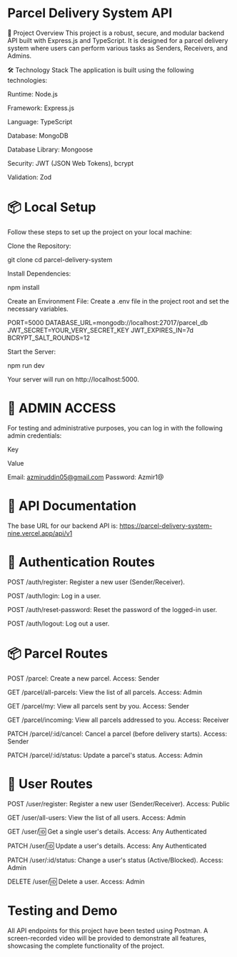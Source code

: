 # Parcel Delivery System API
🌟 Project Overview
This project is a robust, secure, and modular backend API built with Express.js and TypeScript. It is designed for a parcel delivery system where users can perform various tasks as Senders, Receivers, and Admins.

🛠️ Technology Stack
The application is built using the following technologies:

Runtime: Node.js

Framework: Express.js

Language: TypeScript

Database: MongoDB

Database Library: Mongoose

Security: JWT (JSON Web Tokens), bcrypt

Validation: Zod

# 📦 Local Setup
Follow these steps to set up the project on your local machine:

Clone the Repository:

git clone <your-repo-link>
cd parcel-delivery-system

Install Dependencies:

npm install

Create an Environment File:
Create a .env file in the project root and set the necessary variables.

PORT=5000
DATABASE_URL=mongodb://localhost:27017/parcel_db
JWT_SECRET=YOUR_VERY_SECRET_KEY
JWT_EXPIRES_IN=7d
BCRYPT_SALT_ROUNDS=12

Start the Server:

npm run dev

Your server will run on http://localhost:5000.

# 🔑 ADMIN ACCESS
For testing and administrative purposes, you can log in with the following admin credentials:

Key

Value

Email: azmiruddin05@gmail.com 
Password: Azmir1@

# 🚀 API Documentation
The base URL for our backend API is:
https://parcel-delivery-system-nine.vercel.app/api/v1

# 🔐 Authentication Routes
POST /auth/register: Register a new user (Sender/Receiver).

POST /auth/login: Log in a user.

POST /auth/reset-password: Reset the password of the logged-in user.

POST /auth/logout: Log out a user.

# 📦 Parcel Routes
POST /parcel: Create a new parcel. Access: Sender

GET /parcel/all-parcels: View the list of all parcels. Access: Admin

GET /parcel/my: View all parcels sent by you. Access: Sender

GET /parcel/incoming: View all parcels addressed to you. Access: Receiver

PATCH /parcel/:id/cancel: Cancel a parcel (before delivery starts). Access: Sender

PATCH /parcel/:id/status: Update a parcel's status. Access: Admin

 # 🧑 User Routes
POST /user/register: Register a new user (Sender/Receiver). Access: Public

GET /user/all-users: View the list of all users. Access: Admin

GET /user/:id: Get a single user's details. Access: Any Authenticated

PATCH /user/:id: Update a user's details. Access: Any Authenticated

PATCH /user/:id/status: Change a user's status (Active/Blocked). Access: Admin

DELETE /user/:id: Delete a user. Access: Admin

# Testing and Demo
All API endpoints for this project have been tested using Postman. A screen-recorded video will be provided to demonstrate all features, showcasing the complete functionality of the project.